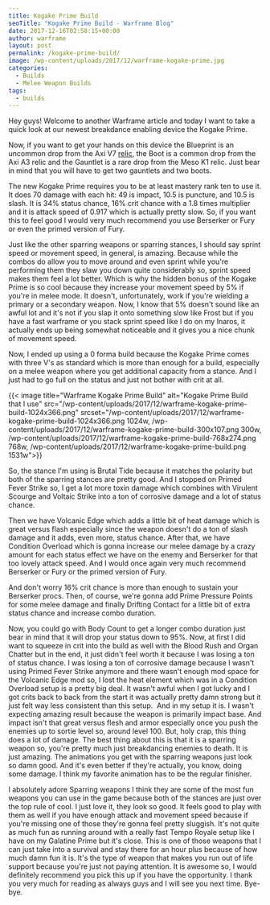 ```yaml
---
title: Kogake Prime Build
seoTitle: "Kogake Prime Build - Warframe Blog"
date: 2017-12-16T02:58:15+00:00
author: warframe
layout: post
permalink: /kogake-prime-build/
image: /wp-content/uploads/2017/12/warframe-kogake-prime.jpg
categories:
  - Builds
  - Melee Weapon Builds
tags:
  - builds
---
```

Hey guys! Welcome to another Warframe article and today I want to take a quick look at our newest breakdance enabling device the Kogake Prime.<!--more-->

Now, if you want to get your hands on this device the Blueprint is an uncommon drop from the Axi V7 [relic](https://warframeblog.com/how-to-farm-relics/), the Boot is a common drop from the Axi A3 relic and the Gauntlet is a rare drop from the Meso K1 relic. Just bear in mind that you will have to get two gauntlets and two boots.

The new Kogake Prime requires you to be at least mastery rank ten to use it. It does 70 damage with each hit: 49 is impact, 10.5 is puncture, and 10.5 is slash. It is 34% status chance, 16% crit chance with a 1.8 times multiplier and it is attack speed of 0.917 which is actually pretty slow. So, if you want this to feel good I would very much recommend you use Berserker or Fury or even the primed version of Fury.

Just like the other sparring weapons or sparring stances, I should say sprint speed or movement speed, in general, is amazing. Because while the combos do allow you to move around and even sprint while you're performing them they slaw you down quite considerably so, sprint speed makes them feel a lot better. Which is why the hidden bonus of the Kogake Prime is so cool because they increase your movement speed by 5% if you're in melee mode. It doesn't, unfortunately, work if you're wielding a primary or a secondary weapon. Now, I know that 5% doesn't sound like an awful lot and it's not if you slap it onto something slow like Frost but if you have a fast warframe or you stack sprint speed like I do on my Inaros, it actually ends up being somewhat noticeable and it gives you a nice chunk of movement speed.

Now, I ended up using a 0 forma build because the Kogake Prime comes with three V's as standard which is more than enough for a build, especially on a melee weapon where you get additional capacity from a stance. And I just had to go full on the status and just not bother with crit at all.

{{< image title="Warframe Kogake Prime Build" alt="Kogake Prime Build that I use" src="/wp-content/uploads/2017/12/warframe-kogake-prime-build-1024x366.png" srcset="/wp-content/uploads/2017/12/warframe-kogake-prime-build-1024x366.png 1024w, /wp-content/uploads/2017/12/warframe-kogake-prime-build-300x107.png 300w, /wp-content/uploads/2017/12/warframe-kogake-prime-build-768x274.png 768w, /wp-content/uploads/2017/12/warframe-kogake-prime-build.png 1531w">}}

So, the stance I'm using is Brutal Tide because it matches the polarity but both of the sparring stances are pretty good. And I stopped on Primed Fever Strike so, I get a lot more toxin damage which combines with Virulent Scourge and Voltaic Strike into a ton of corrosive damage and a lot of status chance.

Then we have Volcanic Edge which adds a little bit of heat damage which is great versus flash especially since the weapon doesn't do a ton of slash damage and it adds, even more, status chance. After that, we have Condition Overload which is gonna increase our melee damage by a crazy amount for each status effect we have on the enemy and Berserker for that too lovely attack speed. And I would once again very much recommend Berserker or Fury or the primed version of Fury.

And don't worry 16% crit chance is more than enough to sustain your Berserker procs. Then, of course, we're gonna add Prime Pressure Points for some melee damage and finally Drifting Contact for a little bit of extra status chance and increase combo duration.

Now, you could go with Body Count to get a longer combo duration just bear in mind that it will drop your status down to 95%. Now, at first I did want to squeeze in crit into the build as well with the Blood Rush and Organ Chatter but in the end, it just didn't feel worth it because I was losing a ton of status chance. I was losing a ton of corrosive damage because I wasn't using Primed Fever Strike anymore and there wasn't enough mod space for the Volcanic Edge mod so, I lost the heat element which was in a Condition Overload setup is a pretty big deal. It wasn't awful when I got lucky and I got crits back to back from the start it was actually pretty damn strong but it just felt way less consistent than this setup.  And in my setup it is. I wasn't expecting amazing result because the weapon is primarily impact base. And impact isn't that great versus flesh and armor especially once you push the enemies up to sortie level so, around level 100. But, holy crap, this thing does a lot of damage. The best thing about this is that it is a sparring weapon so, you're pretty much just breakdancing enemies to death. It is just amazing. The animations you get with the sparring weapons just look so damn good. And it's even better if they're actually, you know, doing some damage. I think my favorite animation has to be the regular finisher.

I absolutely adore Sparring weapons I think they are some of the most fun weapons you can use in the game because both of the stances are just over the top rule of cool. I just love it, they look so good. It feels good to play with them as well if you have enough attack and movement speed because if you're missing one of those they're gonna feel pretty sluggish. It's not quite as much fun as running around with a really fast Tempo Royale setup like I have on my Galatine Prime but it's close. This is one of those weapons that I can just take into a survival and stay there for an hour plus because of how much damn fun it is. It's the type of weapon that makes you run out of life support because you're just not paying attention. It is awesome so, I would definitely recommend you pick this up if you have the opportunity. I thank you very much for reading as always guys and I will see you next time. Bye-bye.